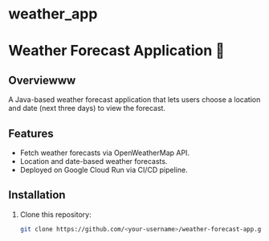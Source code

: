 # weather_app

# Weather Forecast Application 🚀

## Overviewww
A Java-based weather forecast application that lets users choose a location and date (next three days) to view the forecast.

## Features
- Fetch weather forecasts via OpenWeatherMap API.
- Location and date-based weather forecasts.
- Deployed on Google Cloud Run via CI/CD pipeline.

## Installation
1. Clone this repository:
   ```sh
   git clone https://github.com/<your-username>/weather-forecast-app.git
